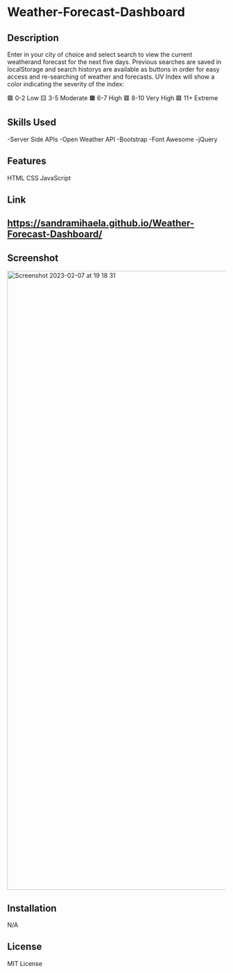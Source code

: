 # Weather-Forecast-Dashboard

## Description
Enter in your city of choice and select search to view the current weatherand forecast for the next five days.
Previous searches are saved in localStorage and search historys are available as buttons in order for easy access and re-searching of weather and forecasts.
UV Index will show a color indicating the severity of the index:

🟩 0-2 Low
🟨 3-5 Moderate
🟧 6-7 High
🟥 8-10 Very High
🟪 11+ Extreme

## Skills Used

 -Server Side APIs
 -Open Weather API
 -Bootstrap
 -Font Awesome
 -jQuery
 
## Features

HTML
CSS
JavaScript

## Link
## https://sandramihaela.github.io/Weather-Forecast-Dashboard/

## Screenshot 

<img width="1423" alt="Screenshot 2023-02-07 at 19 18 31" src="https://user-images.githubusercontent.com/117038215/217343987-dce8704c-693e-4994-ae01-e099a043e020.png">




## Installation
N/A

## License
MIT License

 
